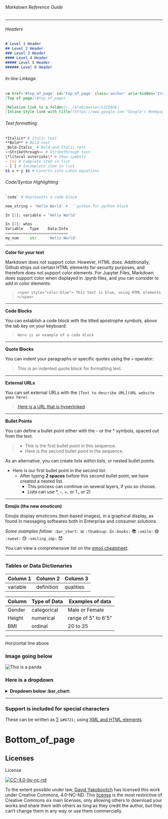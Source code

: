 ###### Markdown Reference Guide
<hr size="3">

###### Headers
```markdown
# Level 1 Header
## Level 2 Header
### Level 3 Header
#### Level 4 Header
##### Level 5 Header
###### Level 6 Header
```

###### In-line Linkage
```markdown
<a href='#top_of_page' id='top_of_page' class='anchor' aria-hidden='true'>Top of Page</a>
[Top of page](#top_of_page)

[Relative link to a folder](../blob/master/LICENSE)
[Inline-style link with title](https://www.google.com "Google's Homepage")
```

###### Text formatting
```bash
*Italics* # Italic text
**Bold** # Bold text
_Bold-Italic_ # Bold and Italic text
~~Strikethrough~~ # Strikethrough text
\*literal asterisks\* # Show symbols
- [x] # Complete item in list
- [ ] # Incomplete item in list
$$ x + y $$ # Coverts into Latex equations
```

###### Code/Syntax Highlighting
```bash
`code` # Represents a code block
```
```python
new_string = 'Hello World' # ```python for python block
```

```python
In [1]: variable = 'Hello World'

In [2]: whos
Variable   Type    Data/Info
============================
my_num     str     'Hello World'
```


---
**Color for your text**

Markdown does not support color.  However, HTML does.  Additionally, Github strips out certain HTML elements for security purposes, and therefore does not support color elements.  For Jupyter Files, Markdown does support color when displayed in .ipynb files, and you can consider to add in color elements:
> `<span style="color:blue"> This text is blue, using HTML elements </span>`
---
**Code Blocks**

You can establish a code block with the tilted apostrophe symbols, above the tab key on your keyboard: 
> `Here is an example of a code block`
---
**Quote Blocks**

You can indent your paragraphs or specific quotes using the `>` operator:
> This is an indented quote block for formatting text. 
---
**External URLs**

You can set external URLs with the `[Text to describe URL](URL website goes here)`
> [Here is a URL that is hyperlinked](www.google.com)
---
<!--**Internal URLs**-
--- -->
**Bullet Points**

You can define a bullet point either with the - or the * symbols, spaced out from the text.
> - This is the first bullet point in this sequence.
> - Here is the second bullet point in the sequence.

As an alternative, you can create lists within lists, or nested bullet points.

* Here is our first bullet point in the second list. 
  * After typing **2 spaces** before this second bullet point, we have created a nested list.
    * This process can continue on several layers, if you so choose.
    * Lists can use *, -, +, or 1., or 2)

---
**Emojis (the new emoticon)**

Emojis display emoticons (text-based images), in a graphical display, as found in messaging softwares both in Enterprise and consumer solutions.

_Some examples follow:_
`:bar_chart:` :bar_chart:
`:thumbsup:` :thumbsup:
`:books:` :books:
`:smile:` :smile:
`:sweat:` :sweat:
`:smiling_imp:` :smiling_imp:

You can view a comprehensive list on the [emoji cheatsheet](https://www.webpagefx.com/tools/emoji-cheat-sheet/).

---
 ### Tables or Data Dictionaries
  Column 1 | Column 2 | Column 3 
 ---|---|---
 variable | definition | qualities
 
 Column | Type of Data | Examples of data 
---|---|---
Gender | categorical | Male or Female 
 Height | numerical |  range of 5" to 6'5"  
 BMI | ordinal | 20 to 35 
 
 ---
 Horizontal line above
 
 ### Image going below
 ![This is a panda](https://steamuserimages-a.akamaihd.net/ugc/909030790735843820/C68D6FF722AE9F7BCF614E0B5B9ABA0EA11322E5/)
 
### Here is a dropdown 
 <details>
  <summary><strong>Dropdown below :bar_chart:</strong></summary>
 
#### Here is text
#### More text
<br>
Regular text
Ending the dropdown
</details>

---
### Support is included for special characters
These can be written as &#8721; `&#8721;` using [XML and HTML elements](https://en.wikipedia.org/wiki/List_of_XML_and_HTML_character_entity_references). 

<!--Internal hyperlinks <h1 class="title">
        True Happiness
    </h1>
    <div id="TOC">
        <ul>
            <li>
                <a href="#introduction">Introduction</a>
            </li>
            <li>
                <a href="#first-attempts">First Attempts</a>
            </li>
        </ul>
    </div>
    <div id="introduction">
        <h2>
            <a href="#TOC">Introduction</a>
        </h2>
        <p>
            Many have posed the question of true happiness. In this blog post we propose to solve it.
        </p>
    </div>
    <div id="first-attempts">
        <h2>
            <a href="#TOC">First Attempts</a>
        </h2>
        <p>
            The earliest attempts at attaining true happiness of course aimed at pleasure. Soon, though, the downside of pleasure was revealed.
        </p>
    </div> End Internal hyperlinks -->

# Bottom_of_page


## Licenses
License

[![CC-4.0-by-nc-nd](https://licensebuttons.net/l/by-nc-nd/3.0/88x31.png)](https://creativecommons.org/licenses/by-nc-nd/4.0/)

To the extent possible under law, [David Yakobovitch](http://davidyakobovitch.com/) has licensed this work under Creative Commons, 4.0-NC-ND.  This [license](https://creativecommons.org/licenses/by-nc-nd/4.0/) is the most restrictive of Creative Commons six main licenses, only allowing others to download your works and share them with others as long as they credit the author, but they can’t change them in any way or use them commercially.

